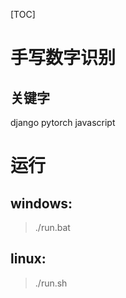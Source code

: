  [TOC] 
# 手写数字识别
## 关键字
django pytorch javascript
# 运行 
## windows: 
> ./run.bat
## linux:
 > ./run.sh